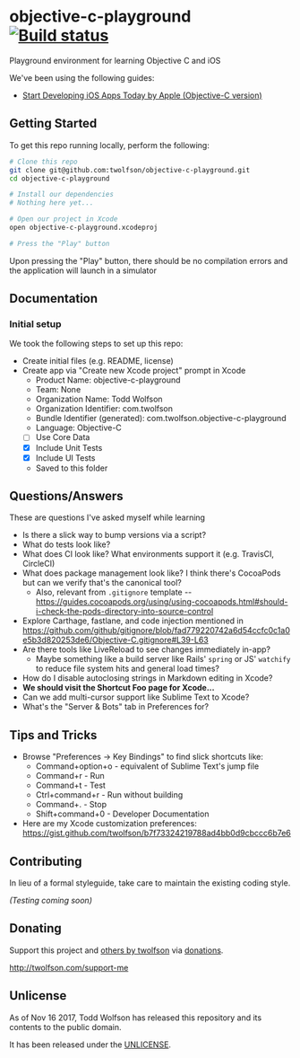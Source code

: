 # objective-c-playground [![Build status](https://travis-ci.org/twolfson/objective-c-playground.svg?branch=master)](https://travis-ci.org/twolfson/objective-c-playground)

Playground environment for learning Objective C and iOS

We've been using the following guides:

- [Start Developing iOS Apps Today by Apple (Objective-C version)](https://github.com/mrshyi/RoadMapiOS/blob/d78ec91c80903991c70124d37db54adf42a0c0c9/RoadMapiOS.pdf)

## Getting Started
To get this repo running locally, perform the following:

```bash
# Clone this repo
git clone git@github.com:twolfson/objective-c-playground.git
cd objective-c-playground

# Install our dependencies
# Nothing here yet...

# Open our project in Xcode
open objective-c-playground.xcodeproj

# Press the "Play" button
```

Upon pressing the "Play" button, there should be no compilation errors and the application will launch in a simulator

## Documentation
### Initial setup
We took the following steps to set up this repo:

- Create initial files (e.g. README, license)
- Create app via "Create new Xcode project" prompt in Xcode
    - Product Name: objective-c-playground
    - Team: None
    - Organization Name: Todd Wolfson
    - Organization Identifier: com.twolfson
    - Bundle Identifier (generated): com.twolfson.objective-c-playground
    - Language: Objective-C
    - [ ] Use Core Data
    - [x] Include Unit Tests
    - [x] Include UI Tests
    - Saved to this folder

## Questions/Answers
These are questions I've asked myself while learning

- Is there a slick way to bump versions via a script?
- What do tests look like?
- What does CI look like? What environments support it (e.g. TravisCI, CircleCI)
- What does package management look like? I think there's CocoaPods but can we verify that's the canonical tool?
    - Also, relevant from `.gitignore` template -- https://guides.cocoapods.org/using/using-cocoapods.html#should-i-check-the-pods-directory-into-source-control
- Explore Carthage, fastlane, and code injection mentioned in https://github.com/github/gitignore/blob/fad779220742a6d54ccfc0c1a0e5b3d820253de6/Objective-C.gitignore#L39-L63
- Are there tools like LiveReload to see changes immediately in-app?
    - Maybe something like a build server like Rails' `spring` or JS' `watchify` to reduce file system hits and general load times?
- How do I disable autoclosing strings in Markdown editing in Xcode?
- **We should visit the Shortcut Foo page for Xcode...**
- Can we add multi-cursor support like Sublime Text to Xcode?
- What's the "Server & Bots" tab in Preferences for?

## Tips and Tricks
- Browse "Preferences -> Key Bindings" to find slick shortcuts like:
    - Command+option+o - equivalent of Sublime Text's jump file
    - Command+r - Run
    - Command+t - Test
    - Ctrl+command+r - Run without building
    - Command+. - Stop
    - Shift+command+0 - Developer Documentation
- Here are my Xcode customization preferences: https://gist.github.com/twolfson/b7f73324219788ad4bb0d9cbccc6b7e6

## Contributing
In lieu of a formal styleguide, take care to maintain the existing coding style.

_(Testing coming soon)_

## Donating
Support this project and [others by twolfson][twolfson-projects] via [donations][twolfson-support-me].

<http://twolfson.com/support-me>

[twolfson-projects]: http://twolfson.com/projects
[twolfson-support-me]: http://twolfson.com/support-me

## Unlicense
As of Nov 16 2017, Todd Wolfson has released this repository and its contents to the public domain.

It has been released under the [UNLICENSE][].

[UNLICENSE]: UNLICENSE
